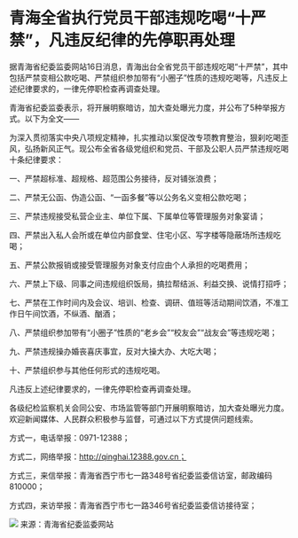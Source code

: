 # 青海全省执行党员干部违规吃喝“十严禁”，凡违反纪律的先停职再处理

据青海省纪委监委网站16日消息，青海出台全省党员干部违规吃喝“十严禁”，其中包括严禁变相公款吃喝、严禁组织参加带有“小圈子”性质的违规吃喝等，凡违反上述纪律要求的，一律先停职检查再调查处理。

青海省纪委监委表示，将开展明察暗访，加大查处曝光力度，并公布了5种举报方式。以下为全文——

为深入贯彻落实中央八项规定精神，扎实推动以案促改专项教育整治，狠刹吃喝歪风，弘扬新风正气。现公布全省各级党组织和党员、干部及公职人员严禁违规吃喝十条纪律要求：

一、严禁超标准、超规格、超范围公务接待，反对铺张浪费；

二、严禁无公函、伪造公函、“一函多餐”等以公务名义变相公款吃喝；

三、严禁违规接受私营企业主、单位下属、下属单位等管理服务对象宴请；

四、严禁出入私人会所或在单位内部食堂、住宅小区、写字楼等隐蔽场所违规吃喝；

五、严禁公款报销或接受管理服务对象支付应由个人承担的吃喝费用；

六、严禁上下级、同事之间违规组织饭局，搞拉帮结派、利益交换、说情打招呼；

七、严禁在工作时间内及会议、培训、检查、调研、值班等活动期间饮酒，不准工作日午间饮酒，不纵酒、酗酒；

八、严禁组织参加带有“小圈子”性质的“老乡会”“校友会”“战友会”等违规吃喝；

九、严禁违规操办婚丧喜庆事宜，反对大操大办、大吃大喝；

十、严禁组织参与其他任何形式的违规吃喝。

凡违反上述纪律要求的，一律先停职检查再调查处理。

各级纪检监察机关会同公安、市场监管等部门开展明察暗访，加大查处曝光力度。欢迎新闻媒体、人民群众积极参与监督，可通过以下方式提供问题线索。

方式一，电话举报：0971-12388；

方式二，网络举报：http://qinghai.12388.gov.cn；

方式三，来信举报：青海省西宁市七一路348号省纪委监委信访室，邮政编码810000；

方式四，来访举报：青海省西宁市七一路346号省纪委监委信访接待室；

![](https://inews.gtimg.com/om_bt/OnbnqjvIlgt0pYMjrvuvxjWkFmu27g9JxNEsK9CrgoUf0AA/1000)
来源：青海省纪委监委网站

